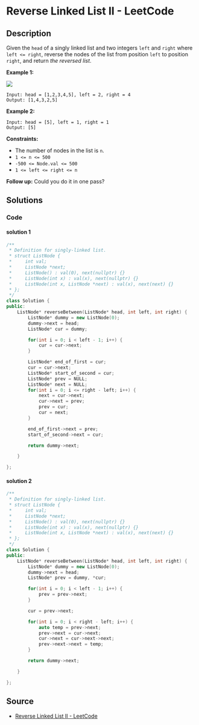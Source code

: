 # Reverse Linked List II - LeetCode

## Description

Given the `head` of a singly linked list and two integers `left` and `right` where `left <= right`, reverse the nodes of the list from position `left` to position `right`, and return _the reversed list_.

**Example 1:**

![](https://assets.leetcode.com/uploads/2021/02/19/rev2ex2.jpg)

```
Input: head = [1,2,3,4,5], left = 2, right = 4
Output: [1,4,3,2,5]

```

**Example 2:**

```
Input: head = [5], left = 1, right = 1
Output: [5]

```

**Constraints:**

-   The number of nodes in the list is `n`.
-   `1 <= n <= 500`
-   `-500 <= Node.val <= 500`
-   `1 <= left <= right <= n`

**Follow up:** Could you do it in one pass?

## Solutions 

### Code


#### solution 1
```cpp
/**
 * Definition for singly-linked list.
 * struct ListNode {
 *     int val;
 *     ListNode *next;
 *     ListNode() : val(0), next(nullptr) {}
 *     ListNode(int x) : val(x), next(nullptr) {}
 *     ListNode(int x, ListNode *next) : val(x), next(next) {}
 * };
 */
class Solution {
public:
    ListNode* reverseBetween(ListNode* head, int left, int right) {
        ListNode* dummy = new ListNode(0);
        dummy->next = head;
        ListNode* cur = dummy;

        for(int i = 0; i < left - 1; i++) {
            cur = cur->next;
        }

        ListNode* end_of_first = cur;
        cur = cur->next;
        ListNode* start_of_second = cur;
        ListNode* prev = NULL;
        ListNode* next = NULL;
        for(int i = 0; i <= right - left; i++) {
            next = cur->next;
            cur->next = prev;
            prev = cur;
            cur = next;
        }

        end_of_first->next = prev;
        start_of_second->next = cur;

        return dummy->next;

    }

};
```
#### solution 2
```cpp
/**
 * Definition for singly-linked list.
 * struct ListNode {
 *     int val;
 *     ListNode *next;
 *     ListNode() : val(0), next(nullptr) {}
 *     ListNode(int x) : val(x), next(nullptr) {}
 *     ListNode(int x, ListNode *next) : val(x), next(next) {}
 * };
 */
class Solution {
public:
    ListNode* reverseBetween(ListNode* head, int left, int right) {
        ListNode* dummy = new ListNode(0);
        dummy->next = head;
        ListNode* prev = dummy, *cur;

        for(int i = 0; i < left - 1; i++) {
            prev = prev->next;
        }

        cur = prev->next;

        for(int i = 0; i < right - left; i++) {
            auto temp = prev->next;
            prev->next = cur->next;
            cur->next = cur->next->next;
            prev->next->next = temp;
        }

        return dummy->next;

    }

};
```


## Source
- [Reverse Linked List II - LeetCode](https://leetcode.com/problems/reverse-linked-list-ii/description/)